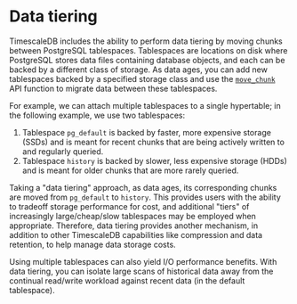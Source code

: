 # Data tiering
TimescaleDB includes the ability to perform data tiering by moving chunks
between PostgreSQL tablespaces. Tablespaces are locations on disk where
PostgreSQL stores data files containing database objects, and each can be
backed by a different class of storage. As data ages, you can add new
tablespaces backed by a specified storage class and use the
[`move_chunk`][api-move-chunk] API function to migrate data between these
tablespaces.

For example, we can attach multiple tablespaces to a single hypertable; in the
following example, we use two tablespaces:
1.  Tablespace `pg_default` is backed by faster, more expensive storage
    (SSDs) and is meant for recent chunks that are being actively written to and
    regularly queried.
1.  Tablespace `history` is backed by slower, less expensive storage
    (HDDs) and is meant for older chunks that are more rarely queried.

Taking a "data tiering" approach, as data ages, its corresponding chunks are
moved from `pg_default` to `history`. This provides users with the ability to
tradeoff storage performance for cost, and additional "tiers" of increasingly
large/cheap/slow tablespaces may be employed when appropriate.  Therefore, data
tiering provides another mechanism, in addition to other TimescaleDB
capabilities like compression and data retention, to help manage data storage
costs.

Using multiple tablespaces can also yield I/O performance benefits. With data
tiering, you can isolate large scans of historical data away from the continual
read/write workload against recent data (in the default tablespace).

[api-move-chunk]: /api/:currentVersion:/hypertable/move_chunk
